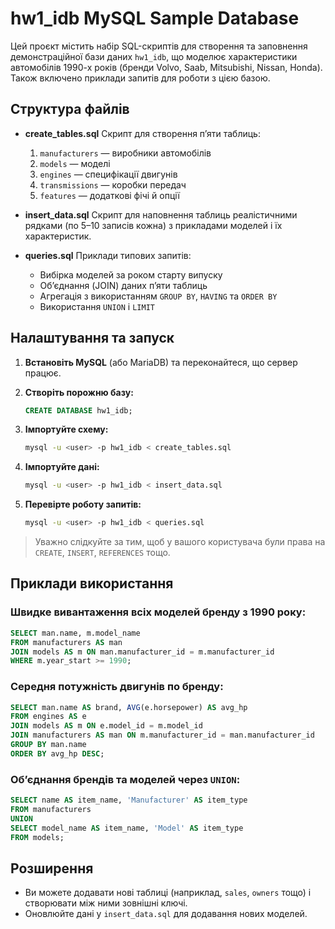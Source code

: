 # hw1\_idb MySQL Sample Database

Цей проєкт містить набір SQL-скриптів для створення та заповнення демонстраційної бази даних `hw1_idb`, що моделює характеристики автомобілів 1990-х років (бренди Volvo, Saab, Mitsubishi, Nissan, Honda). Також включено приклади запитів для роботи з цією базою.

## Структура файлів

* **create\_tables.sql**
  Скрипт для створення п’яти таблиць:

  1. `manufacturers` — виробники автомобілів
  2. `models`        — моделі
  3. `engines`       — специфікації двигунів
  4. `transmissions` — коробки передач
  5. `features`      — додаткові фічі й опції

* **insert\_data.sql**
  Скрипт для наповнення таблиць реалістичними рядками (по 5–10 записів кожна) з прикладами моделей і їх характеристик.

* **queries.sql**
  Приклади типових запитів:

  * Вибірка моделей за роком старту випуску
  * Об’єднання (JOIN) даних п’яти таблиць
  * Агрегація з використанням `GROUP BY`, `HAVING` та `ORDER BY`
  * Використання `UNION` і `LIMIT`

## Налаштування та запуск

1. **Встановіть MySQL** (або MariaDB) та переконайтеся, що сервер працює.
2. **Створіть порожню базу:**

   ```sql
   CREATE DATABASE hw1_idb;
   ```
3. **Імпортуйте схему:**

   ```bash
   mysql -u <user> -p hw1_idb < create_tables.sql
   ```
4. **Імпортуйте дані:**

   ```bash
   mysql -u <user> -p hw1_idb < insert_data.sql
   ```
5. **Перевірте роботу запитів:**

   ```bash
   mysql -u <user> -p hw1_idb < queries.sql
   ```

> Уважно слідкуйте за тим, щоб у вашого користувача були права на `CREATE`, `INSERT`, `REFERENCES` тощо.

## Приклади використання

### Швидке вивантаження всіх моделей бренду з 1990 року:

```sql
SELECT man.name, m.model_name
FROM manufacturers AS man
JOIN models AS m ON man.manufacturer_id = m.manufacturer_id
WHERE m.year_start >= 1990;
```

### Середня потужність двигунів по бренду:

```sql
SELECT man.name AS brand, AVG(e.horsepower) AS avg_hp
FROM engines AS e
JOIN models AS m ON e.model_id = m.model_id
JOIN manufacturers AS man ON m.manufacturer_id = man.manufacturer_id
GROUP BY man.name
ORDER BY avg_hp DESC;
```

### Об’єднання брендів та моделей через `UNION`:

```sql
SELECT name AS item_name, 'Manufacturer' AS item_type
FROM manufacturers
UNION
SELECT model_name AS item_name, 'Model' AS item_type
FROM models;
```

## Розширення

* Ви можете додавати нові таблиці (наприклад, `sales`, `owners` тощо) і створювати між ними зовнішні ключі.
* Оновлюйте дані у `insert_data.sql` для додавання нових моделей.

